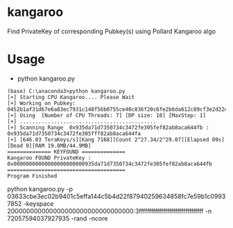 # kangaroo
Find PrivateKey of corresponding Pubkey(s) using Pollard Kangaroo algo 

# Usage
- python kangaroo.py
```
(base) C:\anaconda3>python kangaroo.py
[+] Starting CPU Kangaroo.... Please Wait
[+] Working on Pubkey: 0452b1af31d67e6a83ec7931c148f56b0755ce40c836f20c6fe2b6da612c89cf3e2d22dceb73a2648739bfc45c9a305e385a5c1fbeea35a8f946fd78c9fc67a615
[+] Using  [Number of CPU Threads: 7] [DP size: 10] [MaxStep: 1]
[+] ............................................
[+] Scanning Range  0x935da71d7350734c3472fe305fef82ab8aca644fb : 0x935da71d7350734c3472fe305fff82ab8aca644fa
[+] [646.03 TeraKeys/s][Kang 7168][Count 2^27.34/2^29.07][Elapsed 09s][Dead 0][RAM 19.8MB/44.9MB]
============== KEYFOUND ==============
Kangaroo FOUND PrivateKey : 0x00000000000000000000000935da71d7350734c3472fe305fef82ab8aca644fb
======================================
Program Finished
```

python kangaroo.py -p 03633cbe3ec02b9401c5effa144c5b4d22f87940259634858fc7e59b1c09937852 -keyspace 200000000000000000000000000000000:3ffffffffffffffffffffffffffffffff -n 72057594037927935 -rand -ncore
